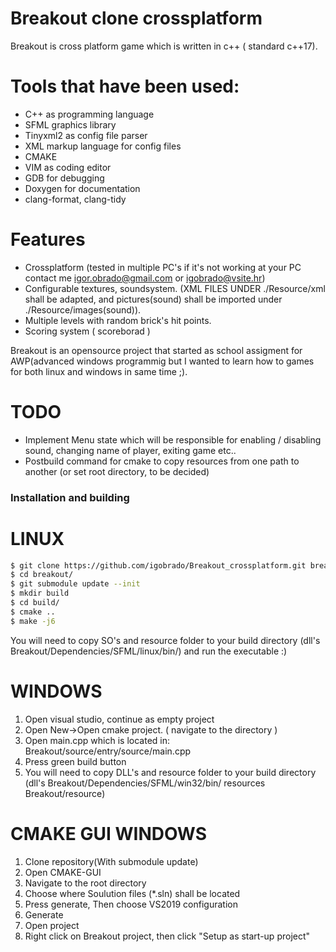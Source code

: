 # Breakout clone crossplatform

Breakout is cross platform game which is written in c++ ( standard c++17).

# Tools that have been used: 
  - C++ as programming language
  - SFML graphics library
  - Tinyxml2 as config file parser
  - XML markup language for config files
  - CMAKE
  - VIM as coding editor
  - GDB for debugging
  - Doxygen for documentation
  - clang-format, clang-tidy
  
# Features
  - Crossplatform (tested in multiple PC's if it's not working at your PC contact me igor.obrado@gmail.com or igobrado@vsite.hr)
  - Configurable textures, soundsystem. (XML FILES UNDER ./Resource/xml shall be adapted, and pictures(sound) shall be imported under ./Resource/images(sound)).
 - Multiple levels with random brick's hit points.
 - Scoring system ( scoreborad )

Breakout is an opensource project that started as school assigment for AWP(advanced windows programmig but I wanted to learn how to games for both linux and windows in same time ;).

# TODO
- Implement Menu state which will be responsible for enabling / disabling sound, changing name of player, exiting game etc..
- Postbuild command for cmake to copy resources from one path to another (or set root directory, to be decided)

### Installation and building

# LINUX
```sh
$ git clone https://github.com/igobrado/Breakout_crossplatform.git breakout/
$ cd breakout/
$ git submodule update --init
$ mkdir build
$ cd build/
$ cmake ..
$ make -j6
```
You will need to copy SO's and resource folder to your build directory 
(dll's Breakout/Dependencies/SFML/linux/bin/)
and run the executable :) 

# WINDOWS

1) Open visual studio, continue as empty project
2) Open New->Open cmake project. ( navigate to the directory )
3) Open main.cpp which is located in: Breakout/source/entry/source/main.cpp
4) Press green build button
5) You will need to copy DLL's and resource folder to your build directory 
(dll's Breakout/Dependencies/SFML/win32/bin/ resources Breakout/resource)

# CMAKE GUI WINDOWS
1) Clone repository(With submodule update)
2) Open CMAKE-GUI
3) Navigate to the root directory
4) Choose where Soulution files (*.sln) shall be located
5) Press generate, Then choose VS2019 configuration
6) Generate
7) Open project
8) Right click on Breakout project, then click "Setup as start-up project"


